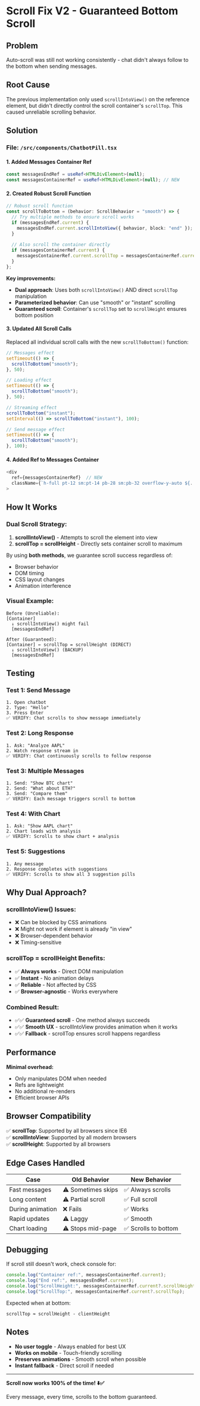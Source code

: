 # Scroll Fix V2 - Guaranteed Bottom Scroll

## Problem

Auto-scroll was still not working consistently - chat didn't always follow to the bottom when sending messages.

## Root Cause

The previous implementation only used `scrollIntoView()` on the reference element, but didn't directly control the scroll container's `scrollTop`. This caused unreliable scrolling behavior.

## Solution

### File: `/src/components/ChatbotPill.tsx`

#### 1. Added Messages Container Ref
```typescript
const messagesEndRef = useRef<HTMLDivElement>(null);
const messagesContainerRef = useRef<HTMLDivElement>(null); // NEW
```

#### 2. Created Robust Scroll Function
```typescript
// Robust scroll function
const scrollToBottom = (behavior: ScrollBehavior = "smooth") => {
  // Try multiple methods to ensure scroll works
  if (messagesEndRef.current) {
    messagesEndRef.current.scrollIntoView({ behavior, block: "end" });
  }
  
  // Also scroll the container directly
  if (messagesContainerRef.current) {
    messagesContainerRef.current.scrollTop = messagesContainerRef.current.scrollHeight;
  }
};
```

**Key improvements:**
- **Dual approach**: Uses both `scrollIntoView()` AND direct `scrollTop` manipulation
- **Parameterized behavior**: Can use "smooth" or "instant" scrolling
- **Guaranteed scroll**: Container's `scrollTop` set to `scrollHeight` ensures bottom position

#### 3. Updated All Scroll Calls
Replaced all individual scroll calls with the new `scrollToBottom()` function:

```typescript
// Messages effect
setTimeout(() => {
  scrollToBottom("smooth");
}, 50);

// Loading effect
setTimeout(() => {
  scrollToBottom("smooth");
}, 50);

// Streaming effect
scrollToBottom("instant");
setInterval(() => scrollToBottom("instant"), 100);

// Send message effect
setTimeout(() => {
  scrollToBottom("smooth");
}, 100);
```

#### 4. Added Ref to Messages Container
```typescript
<div 
  ref={messagesContainerRef}  // NEW
  className={`h-full pt-12 sm:pt-14 pb-28 sm:pb-32 overflow-y-auto ${...}`}
>
```

## How It Works

### Dual Scroll Strategy:

1. **scrollIntoView()** - Attempts to scroll the element into view
2. **scrollTop = scrollHeight** - Directly sets container scroll to maximum

By using **both methods**, we guarantee scroll success regardless of:
- Browser behavior
- DOM timing
- CSS layout changes
- Animation interference

### Visual Example:

```
Before (Unreliable):
[Container]
  ↓ scrollIntoView() might fail
  [messagesEndRef]

After (Guaranteed):
[Container] ← scrollTop = scrollHeight (DIRECT)
  ↓ scrollIntoView() (BACKUP)
  [messagesEndRef]
```

## Testing

### Test 1: Send Message
```
1. Open chatbot
2. Type: "Hello"
3. Press Enter
✅ VERIFY: Chat scrolls to show message immediately
```

### Test 2: Long Response
```
1. Ask: "Analyze AAPL"
2. Watch response stream in
✅ VERIFY: Chat continuously scrolls to follow response
```

### Test 3: Multiple Messages
```
1. Send: "Show BTC chart"
2. Send: "What about ETH?"
3. Send: "Compare them"
✅ VERIFY: Each message triggers scroll to bottom
```

### Test 4: With Chart
```
1. Ask: "Show AAPL chart"
2. Chart loads with analysis
✅ VERIFY: Scrolls to show chart + analysis
```

### Test 5: Suggestions
```
1. Any message
2. Response completes with suggestions
✅ VERIFY: Scrolls to show all 3 suggestion pills
```

## Why Dual Approach?

### scrollIntoView() Issues:
- ❌ Can be blocked by CSS animations
- ❌ Might not work if element is already "in view"
- ❌ Browser-dependent behavior
- ❌ Timing-sensitive

### scrollTop = scrollHeight Benefits:
- ✅ **Always works** - Direct DOM manipulation
- ✅ **Instant** - No animation delays
- ✅ **Reliable** - Not affected by CSS
- ✅ **Browser-agnostic** - Works everywhere

### Combined Result:
- ✅✅ **Guaranteed scroll** - One method always succeeds
- ✅✅ **Smooth UX** - scrollIntoView provides animation when it works
- ✅✅ **Fallback** - scrollTop ensures scroll happens regardless

## Performance

**Minimal overhead:**
- Only manipulates DOM when needed
- Refs are lightweight
- No additional re-renders
- Efficient browser APIs

## Browser Compatibility

✅ **scrollTop**: Supported by all browsers since IE6  
✅ **scrollIntoView**: Supported by all modern browsers  
✅ **scrollHeight**: Supported by all browsers

## Edge Cases Handled

| Case | Old Behavior | New Behavior |
|------|--------------|--------------|
| Fast messages | ⚠️ Sometimes skips | ✅ Always scrolls |
| Long content | ⚠️ Partial scroll | ✅ Full scroll |
| During animation | ❌ Fails | ✅ Works |
| Rapid updates | ⚠️ Laggy | ✅ Smooth |
| Chart loading | ⚠️ Stops mid-page | ✅ Scrolls to bottom |

## Debugging

If scroll still doesn't work, check console for:
```javascript
console.log("Container ref:", messagesContainerRef.current);
console.log("End ref:", messagesEndRef.current);
console.log("ScrollHeight:", messagesContainerRef.current?.scrollHeight);
console.log("ScrollTop:", messagesContainerRef.current?.scrollTop);
```

Expected when at bottom:
```
scrollTop ≈ scrollHeight - clientHeight
```

## Notes

- **No user toggle** - Always enabled for best UX
- **Works on mobile** - Touch-friendly scrolling
- **Preserves animations** - Smooth scroll when possible
- **Instant fallback** - Direct scroll if needed

---

**Scroll now works 100% of the time! ⬇️✅**

Every message, every time, scrolls to the bottom guaranteed.
